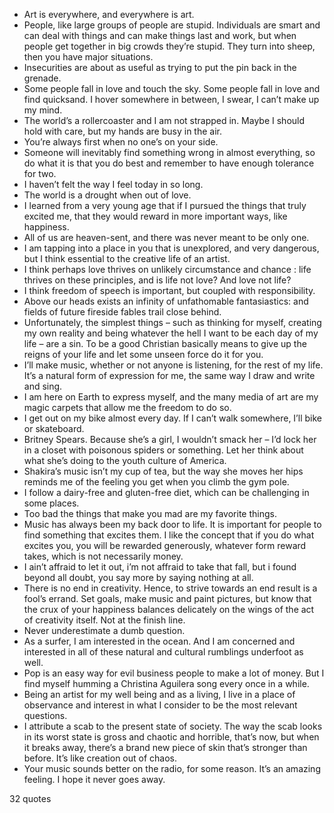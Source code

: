  - Art is everywhere, and everywhere is art.
 - People, like large groups of people are stupid. Individuals are smart and can deal with things and can make things last and work, but when people get together in big crowds they’re stupid. They turn into sheep, then you have major situations.
 - Insecurities are about as useful as trying to put the pin back in the grenade.
 - Some people fall in love and touch the sky. Some people fall in love and find quicksand. I hover somewhere in between, I swear, I can’t make up my mind.
 - The world’s a rollercoaster and I am not strapped in. Maybe I should hold with care, but my hands are busy in the air.
 - You’re always first when no one’s on your side.
 - Someone will inevitably find something wrong in almost everything, so do what it is that you do best and remember to have enough tolerance for two.
 - I haven’t felt the way I feel today in so long.
 - The world is a drought when out of love.
 - I learned from a very young age that if I pursued the things that truly excited me, that they would reward in more important ways, like happiness.
 - All of us are heaven-sent, and there was never meant to be only one.
 - I am tapping into a place in you that is unexplored, and very dangerous, but I think essential to the creative life of an artist.
 - I think perhaps love thrives on unlikely circumstance and chance : life thrives on these principles, and is life not love? And love not life?
 - I think freedom of speech is important, but coupled with responsibility.
 - Above our heads exists an infinity of unfathomable fantasiastics: and fields of future fireside fables trail close behind.
 - Unfortunately, the simplest things – such as thinking for myself, creating my own reality and being whatever the hell I want to be each day of my life – are a sin. To be a good Christian basically means to give up the reigns of your life and let some unseen force do it for you.
 - I’ll make music, whether or not anyone is listening, for the rest of my life. It’s a natural form of expression for me, the same way I draw and write and sing.
 - I am here on Earth to express myself, and the many media of art are my magic carpets that allow me the freedom to do so.
 - I get out on my bike almost every day. If I can’t walk somewhere, I’ll bike or skateboard.
 - Britney Spears. Because she’s a girl, I wouldn’t smack her – I’d lock her in a closet with poisonous spiders or something. Let her think about what she’s doing to the youth culture of America.
 - Shakira’s music isn’t my cup of tea, but the way she moves her hips reminds me of the feeling you get when you climb the gym pole.
 - I follow a dairy-free and gluten-free diet, which can be challenging in some places.
 - Too bad the things that make you mad are my favorite things.
 - Music has always been my back door to life. It is important for people to find something that excites them. I like the concept that if you do what excites you, you will be rewarded generously, whatever form reward takes, which is not necessarily money.
 - I ain’t affraid to let it out, i’m not affraid to take that fall, but i found beyond all doubt, you say more by saying nothing at all.
 - There is no end in creativity. Hence, to strive towards an end result is a fool’s errand. Set goals, make music and paint pictures, but know that the crux of your happiness balances delicately on the wings of the act of creativity itself. Not at the finish line.
 - Never underestimate a dumb question.
 - As a surfer, I am interested in the ocean. And I am concerned and interested in all of these natural and cultural rumblings underfoot as well.
 - Pop is an easy way for evil business people to make a lot of money. But I find myself humming a Christina Aguilera song every once in a while.
 - Being an artist for my well being and as a living, I live in a place of observance and interest in what I consider to be the most relevant questions.
 - I attribute a scab to the present state of society. The way the scab looks in its worst state is gross and chaotic and horrible, that’s now, but when it breaks away, there’s a brand new piece of skin that’s stronger than before. It’s like creation out of chaos.
 - Your music sounds better on the radio, for some reason. It’s an amazing feeling. I hope it never goes away.

32 quotes